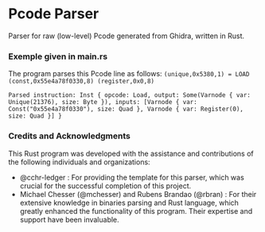 # Pcode Parser
Parser for raw (low-level) Pcode generated from Ghidra, written in Rust.

### Exemple given in main.rs
The program parses this Pcode line as follows: 
```(unique,0x5380,1) = LOAD (const,0x55e4a78f0330,8) (register,0x0,8)```  

```Parsed instruction: Inst { opcode: Load, output: Some(Varnode { var: Unique(21376), size: Byte }), inputs: [Varnode { var: Const("0x55e4a78f0330"), size: Quad }, Varnode { var: Register(0), size: Quad }] }```

###  Credits and Acknowledgments
This Rust program was developed with the assistance and contributions of the following individuals and organizations:
* @cchr-ledger : For providing the template for this parser, which was crucial for the successful completion of this project.
* Michael Chesser (@mchesser) and Rubens Brandao (@rbran) : For their extensive knowledge in binaries parsing and Rust language, which greatly enhanced the functionality of this program.
Their expertise and support have been invaluable.
